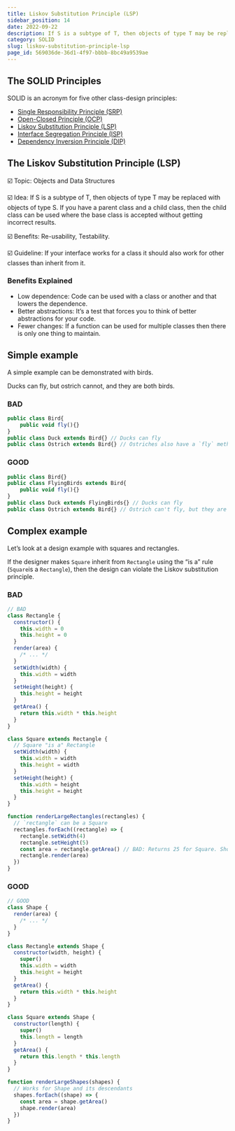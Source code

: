 ```yaml
---
title: Liskov Substitution Principle (LSP)
sidebar_position: 14
date: 2022-09-22
description: If S is a subtype of T, then objects of type T may be replaced with objects of type S. If you have a parent class and a child class, then the child class can be used where the base class is accepted without getting incorrect results.
category: SOLID
slug: liskov-substitution-principle-lsp
page_id: 569036de-36d1-4f97-bbbb-8bc49a9539ae
---
```


## The SOLID Principles

SOLID is an acronym for five other class-design principles:

- [Single Responsibility Principle (SRP)](single-responsibility-principle-srp)
- [Open-Closed Principle (OCP)](open-closed-principle-ocp)
- [Liskov Substitution Principle (LSP)](liskov-substitution-principle-lsp)
- [Interface Segregation Principle (ISP)](interface-segregation-principle-isp)
- [Dependency Inversion Principle (DIP)](dependency-inversion-principle-dip)

## The Liskov Substitution Principle (LSP)

☑️ Topic: Objects and Data Structures

☑️ Idea: If S is a subtype of T, then objects of type T may be replaced with objects of type S. If you have a parent class and a child class, then the child class can be used where the base class is accepted without getting incorrect results.

☑️ Benefits: Re-usability, Testability.

☑️ Guideline: If your interface works for a class it should also work for other classes than inherit from it.

### Benefits Explained

- Low dependence: Code can be used with a class or another and that lowers the dependence.
- Better abstractions: It’s a test that forces you to think of better abstractions for your code.
- Fewer changes: If a function can be used for multiple classes then there is only one thing to maintain.

## Simple example

A simple example can be demonstrated with birds.

Ducks can fly, but ostrich cannot, and they are both birds.

### BAD

```javascript
public class Bird{
    public void fly(){}
}
public class Duck extends Bird{} // Ducks can fly
public class Ostrich extends Bird{} // Ostriches also have a `fly` method, but ostriches can't fly.
```

### GOOD

```javascript
public class Bird{}
public class FlyingBirds extends Bird{
    public void fly(){}
}
public class Duck extends FlyingBirds{} // Ducks can fly
public class Ostrich extends Bird{} // Ostrich can't fly, but they are still birds
```

## Complex example

Let’s look at a design example with squares and rectangles.

If the designer makes `Square` inherit from `Rectangle` using the “is a” rule (`Square`is a `Rectangle`), then the design can violate the Liskov substitution principle.

### BAD

```javascript
// BAD
class Rectangle {
  constructor() {
    this.width = 0
    this.height = 0
  }
  render(area) {
    /* ... */
  }
  setWidth(width) {
    this.width = width
  }
  setHeight(height) {
    this.height = height
  }
  getArea() {
    return this.width * this.height
  }
}

class Square extends Rectangle {
  // Square "is a" Rectangle
  setWidth(width) {
    this.width = width
    this.height = width
  }
  setHeight(height) {
    this.width = height
    this.height = height
  }
}

function renderLargeRectangles(rectangles) {
  // `rectangle` can be a Square
  rectangles.forEach((rectangle) => {
    rectangle.setWidth(4)
    rectangle.setHeight(5)
    const area = rectangle.getArea() // BAD: Returns 25 for Square. Should be 20.
    rectangle.render(area)
  })
}
```

### GOOD

```javascript
// GOOD
class Shape {
  render(area) {
    /* ... */
  }
}

class Rectangle extends Shape {
  constructor(width, height) {
    super()
    this.width = width
    this.height = height
  }
  getArea() {
    return this.width * this.height
  }
}

class Square extends Shape {
  constructor(length) {
    super()
    this.length = length
  }
  getArea() {
    return this.length * this.length
  }
}

function renderLargeShapes(shapes) {
  // Works for Shape and its descendants
  shapes.forEach((shape) => {
    const area = shape.getArea()
    shape.render(area)
  })
}
```
